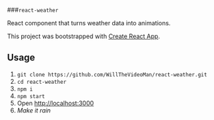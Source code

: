 ###`react-weather`

React component that turns weather data into animations.

This project was bootstrapped with [Create React App](https://github.com/facebook/create-react-app).

## Usage

1. `git clone https://github.com/WillTheVideoMan/react-weather.git`
2. `cd react-weather`
3. `npm i`
4. `npm start`
5. Open [http://localhost:3000](http://localhost:3000)
6. _Make it rain_
